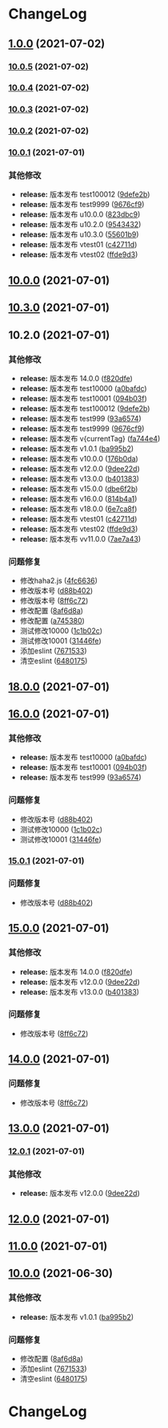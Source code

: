 # ChangeLog
## [1.0.0](https://github.com/mimanghuilang/node/compare/v10.0.5...v1.0.0) (2021-07-02)

### [10.0.5](https://github.com/mimanghuilang/node/compare/v10.0.4...v10.0.5) (2021-07-02)

### [10.0.4](https://github.com/mimanghuilang/node/compare/v10.0.3...v10.0.4) (2021-07-02)

### [10.0.3](https://github.com/mimanghuilang/node/compare/v10.0.2...v10.0.3) (2021-07-02)

### [10.0.2](https://github.com/mimanghuilang/node/compare/v10.0.1...v10.0.2) (2021-07-02)

### [10.0.1](https://github.com/mimanghuilang/node/compare/v18.0.0...v10.0.1) (2021-07-01)


### 其他修改

* **release:** 版本发布 test100012 ([9defe2b](https://github.com/mimanghuilang/node/commit/9defe2becd583cee4c75e6855fb1e144ce7cf73a))
* **release:** 版本发布 test9999 ([9676cf9](https://github.com/mimanghuilang/node/commit/9676cf9ee9ae3c5c2b8d66783028493790edd250))
* **release:** 版本发布 u10.0.0 ([823dbc9](https://github.com/mimanghuilang/node/commit/823dbc92b3b4107222bd32135e3ee476d21e899b))
* **release:** 版本发布 u10.2.0 ([9543432](https://github.com/mimanghuilang/node/commit/95434323cc326ef22eb2063610418c21ac475f89))
* **release:** 版本发布 u10.3.0 ([55601b9](https://github.com/mimanghuilang/node/commit/55601b980db2872eb2f317428a680f1955ecb6b2))
* **release:** 版本发布 vtest01 ([c42711d](https://github.com/mimanghuilang/node/commit/c42711d3470cdc6a3fbdc2ebb64b711b846c912b))
* **release:** 版本发布 vtest02 ([ffde9d3](https://github.com/mimanghuilang/node/commit/ffde9d3a8a1b7374f74823a1175a631d991fab9d))

## [10.0.0](https://github.com/mimanghuilang/node/compare/u10.3.0...u10.0.0) (2021-07-01)

## [10.3.0](https://github.com/mimanghuilang/node/compare/u10.2.0...u10.3.0) (2021-07-01)

## 10.2.0 (2021-07-01)


### 其他修改

* **release:** 版本发布 14.0.0 ([f820dfe](https://github.com/mimanghuilang/node/commit/f820dfe54b32d6d84d47d5f823f139fc0bd39441))
* **release:** 版本发布 test10000 ([a0bafdc](https://github.com/mimanghuilang/node/commit/a0bafdca603417ac8275195857abec36512a4429))
* **release:** 版本发布 test10001 ([094b03f](https://github.com/mimanghuilang/node/commit/094b03fc1a31d2a2ba6c4222dd2517bb73b9cf78))
* **release:** 版本发布 test100012 ([9defe2b](https://github.com/mimanghuilang/node/commit/9defe2becd583cee4c75e6855fb1e144ce7cf73a))
* **release:** 版本发布 test999 ([93a6574](https://github.com/mimanghuilang/node/commit/93a6574c961ce1eb1d0cebbcd6c52158255b7a31))
* **release:** 版本发布 test9999 ([9676cf9](https://github.com/mimanghuilang/node/commit/9676cf9ee9ae3c5c2b8d66783028493790edd250))
* **release:** 版本发布 v{currentTag} ([fa744e4](https://github.com/mimanghuilang/node/commit/fa744e492857136a54fd8ee430442ed3335bb44f))
* **release:** 版本发布 v1.0.1 ([ba995b2](https://github.com/mimanghuilang/node/commit/ba995b2104452b49921e77cbb47e50f8cedf8b97))
* **release:** 版本发布 v10.0.0 ([176b0da](https://github.com/mimanghuilang/node/commit/176b0da6976a9ce17f47b4d4c3b67a86a4630387))
* **release:** 版本发布 v12.0.0 ([9dee22d](https://github.com/mimanghuilang/node/commit/9dee22da9bc1053523eaa12ed28a3acc0984c7bc))
* **release:** 版本发布 v13.0.0 ([b401383](https://github.com/mimanghuilang/node/commit/b401383c396acdec919e43fb298639beeb396ce4))
* **release:** 版本发布 v15.0.0 ([dbe6f2b](https://github.com/mimanghuilang/node/commit/dbe6f2b07a1b8fd8254b30dd2e83bc1d71bc3bdd))
* **release:** 版本发布 v16.0.0 ([814b4a1](https://github.com/mimanghuilang/node/commit/814b4a141f50f597dccea6f4d3e1c57e57ec0060))
* **release:** 版本发布 v18.0.0 ([6e7ca8f](https://github.com/mimanghuilang/node/commit/6e7ca8fadf29bd54d1ed3c1d37040e9add0db9c1))
* **release:** 版本发布 vtest01 ([c42711d](https://github.com/mimanghuilang/node/commit/c42711d3470cdc6a3fbdc2ebb64b711b846c912b))
* **release:** 版本发布 vtest02 ([ffde9d3](https://github.com/mimanghuilang/node/commit/ffde9d3a8a1b7374f74823a1175a631d991fab9d))
* **release:** 版本发布 vv11.0.0 ([7ae7a43](https://github.com/mimanghuilang/node/commit/7ae7a43fe47df43ef6428a1532f5651a86cf6e38))


### 问题修复

* 修改haha2.js ([4fc6636](https://github.com/mimanghuilang/node/commit/4fc6636943573f98953d663d26c5d90da603e65c))
* 修改版本号 ([d88b402](https://github.com/mimanghuilang/node/commit/d88b402f4a5a5bfe91abda1ba09ffbd71a110e99))
* 修改版本号 ([8ff6c72](https://github.com/mimanghuilang/node/commit/8ff6c72eec484a8bd510b32dbdcc4b69ba97e856))
* 修改配置 ([8af6d8a](https://github.com/mimanghuilang/node/commit/8af6d8a9fa0e47706c2a4cfb4dc2baf5f0c670c9))
* 修改配置 ([a745380](https://github.com/mimanghuilang/node/commit/a74538090fbb3e8dfd73ce2ae2b633cb36a64762))
* 测试修改10000 ([1c1b02c](https://github.com/mimanghuilang/node/commit/1c1b02cb0a130f0ea13a8662accff23df9b536a7))
* 测试修改10001 ([31446fe](https://github.com/mimanghuilang/node/commit/31446fe06b1fdf6ec5a846bf77910eb861ecda50))
* 添加eslint ([7671533](https://github.com/mimanghuilang/node/commit/767153316881bc74987b499aa8510c1ca8259e03))
* 清空eslint ([6480175](https://github.com/mimanghuilang/node/commit/6480175f33a86fa02d7344cd6f131a73be9bca0b))

## [18.0.0](https://github.com/mimanghuilang/node/compare/v16.0.0...v18.0.0) (2021-07-01)

## [16.0.0](https://github.com/mimanghuilang/node/compare/v15.0.0...v16.0.0) (2021-07-01)


### 其他修改

* **release:** 版本发布 test10000 ([a0bafdc](https://github.com/mimanghuilang/node/commit/a0bafdca603417ac8275195857abec36512a4429))
* **release:** 版本发布 test10001 ([094b03f](https://github.com/mimanghuilang/node/commit/094b03fc1a31d2a2ba6c4222dd2517bb73b9cf78))
* **release:** 版本发布 test999 ([93a6574](https://github.com/mimanghuilang/node/commit/93a6574c961ce1eb1d0cebbcd6c52158255b7a31))


### 问题修复

* 修改版本号 ([d88b402](https://github.com/mimanghuilang/node/commit/d88b402f4a5a5bfe91abda1ba09ffbd71a110e99))
* 测试修改10000 ([1c1b02c](https://github.com/mimanghuilang/node/commit/1c1b02cb0a130f0ea13a8662accff23df9b536a7))
* 测试修改10001 ([31446fe](https://github.com/mimanghuilang/node/commit/31446fe06b1fdf6ec5a846bf77910eb861ecda50))

### [15.0.1](https://github.com/mimanghuilang/node/compare/v15.0.0...v15.0.1) (2021-07-01)


### 问题修复

* 修改版本号 ([d88b402](https://github.com/mimanghuilang/node/commit/d88b402f4a5a5bfe91abda1ba09ffbd71a110e99))

## [15.0.0](https://github.com/mimanghuilang/node/compare/v11.0.0...v15.0.0) (2021-07-01)


### 其他修改

* **release:** 版本发布 14.0.0 ([f820dfe](https://github.com/mimanghuilang/node/commit/f820dfe54b32d6d84d47d5f823f139fc0bd39441))
* **release:** 版本发布 v12.0.0 ([9dee22d](https://github.com/mimanghuilang/node/commit/9dee22da9bc1053523eaa12ed28a3acc0984c7bc))
* **release:** 版本发布 v13.0.0 ([b401383](https://github.com/mimanghuilang/node/commit/b401383c396acdec919e43fb298639beeb396ce4))


### 问题修复

* 修改版本号 ([8ff6c72](https://github.com/mimanghuilang/node/commit/8ff6c72eec484a8bd510b32dbdcc4b69ba97e856))

## [14.0.0](https://github.com/mimanghuilang/node/compare/13.0.0...14.0.0) (2021-07-01)


### 问题修复

* 修改版本号 ([8ff6c72](https://github.com/mimanghuilang/node/commit/8ff6c72eec484a8bd510b32dbdcc4b69ba97e856))

## [13.0.0](https://github.com/mimanghuilang/node/compare/12.0.0...13.0.0) (2021-07-01)

### [12.0.1](https://github.com/mimanghuilang/node/compare/v11.0.0...v12.0.1) (2021-07-01)


### 其他修改

* **release:** 版本发布 v12.0.0 ([9dee22d](https://github.com/mimanghuilang/node/commit/9dee22da9bc1053523eaa12ed28a3acc0984c7bc))

## [12.0.0](https://github.com/mimanghuilang/node/compare/v11.0.0...v12.0.0) (2021-07-01)

## [11.0.0](https://github.com/mimanghuilang/node/compare/v10.0.0...v11.0.0) (2021-07-01)

## [10.0.0](https://github.com/mimanghuilang/node/compare/v1.0.1...v10.0.0) (2021-06-30)


### 其他修改

* **release:** 版本发布 v1.0.1 ([ba995b2](https://github.com/mimanghuilang/node/commit/ba995b2104452b49921e77cbb47e50f8cedf8b97))


### 问题修复

* 修改配置 ([8af6d8a](https://github.com/mimanghuilang/node/commit/8af6d8a9fa0e47706c2a4cfb4dc2baf5f0c670c9))
* 添加eslint ([7671533](https://github.com/mimanghuilang/node/commit/767153316881bc74987b499aa8510c1ca8259e03))
* 清空eslint ([6480175](https://github.com/mimanghuilang/node/commit/6480175f33a86fa02d7344cd6f131a73be9bca0b))

# ChangeLog
